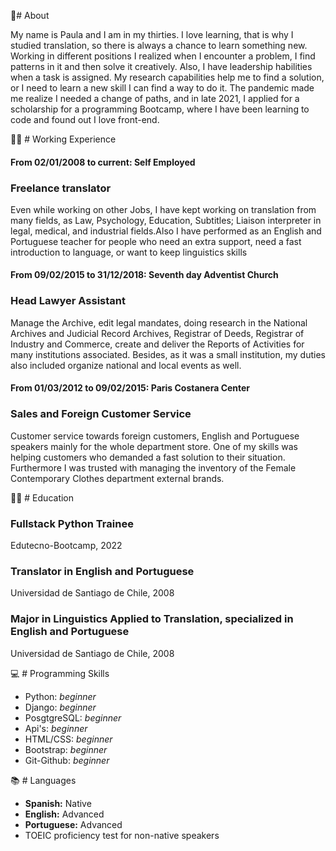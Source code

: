 :woman:# About

My name is Paula and I am in my thirties. I love learning, that is why I studied translation, so there is always a chance to learn something new. Working in different positions I realized when I encounter a problem, I find patterns in it and then solve it creatively. Also, I have leadership habilities when a task is assigned. My research capabilities help me to find a solution, or I need to learn a new skill I can find a way to do it. The pandemic made me realize I needed a change of paths, and in late 2021, I applied for a scholarship for a programming Bootcamp, where I have been learning to code and found out I love front-end.  



:woman_office_worker: # Working Experience

#### From 02/01/2008 to current:	Self Employed

### **Freelance translator**

Even while working on other Jobs, I have kept working on translation from many fields, as Law, Psychology, Education, Subtitles; Liaison interpreter in legal, medical, and industrial fields.Also I have performed as an English and Portuguese teacher for people who need an extra support, need a fast introduction to language, or want to keep linguistics skills 


#### From 09/02/2015 to 31/12/2018:	Seventh day Adventist Church

### **Head Lawyer Assistant**

Manage the Archive, edit legal mandates, doing research in the National Archives and Judicial Record Archives, Registrar of Deeds, Registrar of Industry and Commerce, create and deliver the Reports of Activities for many institutions associated. Besides, as it was a small institution, my duties also included organize national and local events as well.


#### From 01/03/2012 to 09/02/2015:	Paris Costanera Center

### **Sales and Foreign Customer Service**

Customer service towards foreign customers, English and Portuguese speakers mainly for the whole department store. One of my skills was helping customers who demanded a fast solution to their situation. Furthermore I was trusted with managing the inventory of the Female Contemporary Clothes department external brands.



:woman_student:	 # Education 

### **Fullstack Python Trainee**

Edutecno-Bootcamp, 2022


### **Translator in English and Portuguese**

Universidad de Santiago de Chile, 2008


### **Major in Linguistics Applied to Translation, specialized in English and Portuguese**

Universidad de Santiago de Chile, 2008


:computer:	# Programming Skills

- Python: *beginner*
- Django: *beginner*
- PosgtgreSQL: *beginner*
- Api's: *beginner*
- HTML/CSS: *beginner*
- Bootstrap: *beginner*
- Git-Github: *beginner*


:books:	 # Languages

- **Spanish:** Native
- **English:** Advanced
- **Portuguese:** Advanced
- TOEIC proficiency test for non-native speakers





